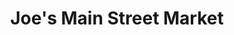 ---
title: "Joe's Main Street Market"
url: /panguitch/joes-main-street-market/
shop: Lebensmittel
---